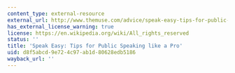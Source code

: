 ```yaml
---
content_type: external-resource
external_url: http://www.themuse.com/advice/speak-easy-tips-for-public-speaking-like-a-pro
has_external_license_warning: true
license: https://en.wikipedia.org/wiki/All_rights_reserved
status: ''
title: 'Speak Easy: Tips for Public Speaking like a Pro'
uid: d8f5abcd-9e72-4c97-ab1d-80628edb5186
wayback_url: ''
---
```

